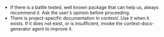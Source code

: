 - If there is a battle tested, well known package that can help us, always recommend it. Ask the user's opinion before proceeding.
- There is project-specific documentation in context/. Use it when it exists. If it does not exist, or is insufficient, invoke the context-docs-generator agent to improve it.